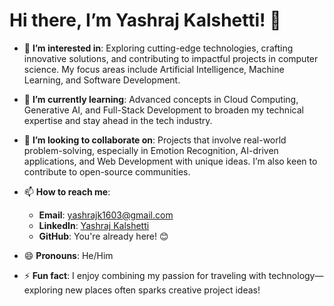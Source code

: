 # Hi there, I’m Yashraj Kalshetti! 👋  

- 👀 **I’m interested in**: Exploring cutting-edge technologies, crafting innovative solutions, and contributing to impactful projects in computer science. My focus areas include Artificial Intelligence, Machine Learning, and Software Development.  
- 🌱 **I’m currently learning**: Advanced concepts in Cloud Computing, Generative AI, and Full-Stack Development to broaden my technical expertise and stay ahead in the tech industry.  
- 🤝 **I’m looking to collaborate on**: Projects that involve real-world problem-solving, especially in Emotion Recognition, AI-driven applications, and Web Development with unique ideas. I’m also keen to contribute to open-source communities.  
- 📫 **How to reach me**:  
   - **Email**: yashrajk1603@gmail.com  
   - **LinkedIn**: [Yashraj Kalshetti]([https://www.linkedin.com/in/yashraj-kalshett](https://www.linkedin.com/in/yashraj-kalshetti-820408222/)i)  
   - **GitHub**: You're already here! 😊  

- 😄 **Pronouns**: He/Him  
- ⚡ **Fun fact**: I enjoy combining my passion for traveling with technology—exploring new places often sparks creative project ideas!

  

